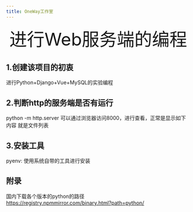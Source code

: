 ```yaml
---
title: OneWay工作室
---
```


<div align='center' ><font size='60'>进行Web服务端的编程</font></div>

## 1.创建该项目的初衷
进行Python+Django+Vue+MySQL的实验编程

## 2.判断http的服务端是否有运行
python -m http.server
可以通过浏览器访问8000，进行查看，正常是显示如下内容
就是文件列表

## 3.安装工具
pyenv:  使用系统自带的工具进行安装

## 附录
国内下载各个版本的python的路径
https://registry.npmmirror.com/binary.html?path=python/
